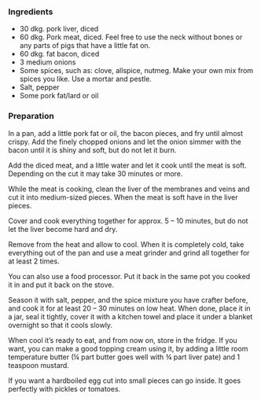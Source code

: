 
### Ingredients
- 30 dkg. pork liver, diced
- 60 dkg. Pork meat, diced. Feel free to use the neck without bones or any parts of pigs that have a little fat on.
- 60 dkg. fat bacon, diced
- 3 medium onions
- Some spices, such as: clove, allspice, nutmeg. Make your own mix from spices you like. Use a mortar and pestle.
- Salt, pepper
- Some pork fat/lard or oil

### Preparation
In a pan, add a little pork fat or oil, the bacon pieces, and fry until almost crispy. Add the finely chopped onions and let the onion simmer with the bacon until it is shiny and soft, but do not let it burn.

 Add the diced meat, and a little water and let it cook until the meat is soft. Depending on the cut it may take 30 minutes or more.

 While the meat is cooking, clean the liver of the membranes and veins and cut it into medium-sized pieces. When the meat is soft have in the liver pieces.

 Cover and cook everything together for approx. 5 – 10 minutes, but do not let the liver become hard and dry.

 Remove from the heat and allow to cool. When it is completely cold, take everything out of the pan and use a meat grinder and grind all together for at least 2 times.

 You can also use a food processor. Put it back in the same pot you cooked it in and put it back on the stove.

 Season it with salt, pepper, and the spice mixture you have crafter before, and cook it for at least 20 – 30 minutes on low heat. When done, place it in a jar, seal it tightly, cover it with a kitchen towel and place it under a blanket overnight so that it cools slowly.

 When cool it’s ready to eat, and from now on, store in the fridge. If you want, you can make a good topping cream using it, by adding a little room temperature butter (¼ part butter goes well with ¾ part liver pate) and 1 teaspoon mustard.

 If you want a hardboiled egg cut into small pieces can go inside. It goes perfectly with pickles or tomatoes.

  
